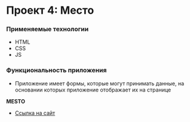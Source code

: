 # Проект 4: Место

### Применяемые технологии

* HTML
* CSS
* JS

### Функциональность приложения

* Приложение имеет формы, которые могут принимать данные, на основании которых приложение отображает их на странице

**MESTO**

* [Ссылка на сайт](https://aleksandrmenshchikov.github.io/mesto/)

